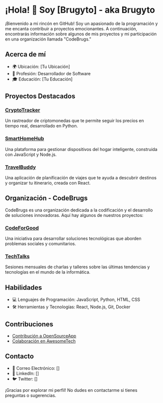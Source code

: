 # ¡Hola! 👋 Soy [Brugyto] - aka Brugyto

¡Bienvenido a mi rincón en GitHub! Soy un apasionado de la programación y me encanta contribuir a proyectos emocionantes. A continuación, encontrarás información sobre algunos de mis proyectos y mi participación en una organización llamada "CodeBrugs."

## Acerca de mí

- 🌍 Ubicación: [Tu Ubicación]
- 💼 Profesión: Desarrollador de Software
- 🎓 Educación: [Tu Educación]

## Proyectos Destacados

### [CryptoTracker](https://github.com/Brugyto/CriptoRastreador)
Un rastreador de criptomonedas que te permite seguir los precios en tiempo real, desarrollado en Python.

### [SmartHomeHub](https://github.com/Brugyto/SmartHomeHub)
Una plataforma para gestionar dispositivos del hogar inteligente, construida con JavaScript y Node.js.

### [TravelBuddy](https://github.com/Brugyto/TravelBuddy)
Una aplicación de planificación de viajes que te ayuda a descubrir destinos y organizar tu itinerario, creada con React.

## Organización - CodeBrugs

CodeBrugs es una organización dedicada a la codificación y el desarrollo de soluciones innovadoras. Aquí hay algunos de nuestros proyectos:

### [CodeForGood](https://github.com/CodeBrugs/CodeForGood)
Una iniciativa para desarrollar soluciones tecnológicas que aborden problemas sociales y comunitarios.

### [TechTalks](https://github.com/CodeBrugs/TechTalks)
Sesiones mensuales de charlas y talleres sobre las últimas tendencias y tecnologías en el mundo de la informática.

## Habilidades

- 💻 Lenguajes de Programación: JavaScript, Python, HTML, CSS
- 🛠️ Herramientas y Tecnologías: React, Node.js, Git, Docker

## Contribuciones

- [Contribución a OpenSourceApp](https://github.com/Bugyto/OpenSourceApp)
- [Colaboración en AwesomeTech](https://github.com/Bugyto/AwesomeTech)

## Contacto

- 📧 Correo Electrónico: []
- 🔗 LinkedIn: []
- 🐦 Twitter: []

¡Gracias por explorar mi perfil! No dudes en contactarme si tienes preguntas o sugerencias.
